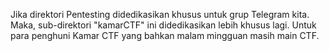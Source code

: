 Jika direktori Pentesting didedikasikan khusus untuk grup Telegram kita. Maka, sub-direktori "kamarCTF" ini didedikasikan lebih khusus lagi. Untuk para penghuni Kamar CTF yang bahkan malam mingguan masih main CTF.
